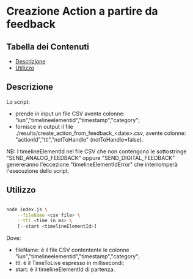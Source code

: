 # Creazione Action a partire da feedback

## Tabella dei Contenuti

- [Descrizione](#Descrizione)
- [Utilizzo](#utilizzo)

## Descrizione
Lo script:
- prende in input un file CSV avente colonne: "iun","timelineelementid","timestamp","category";
- fornisce in output il file ./results/create_action_from_feedback_\<date>.csv, avente colonne: "actionId","ttl","notToHandle" (notToHandle=false).
	
NB: I timelineElementId nel file CSV che non contengono le sottostringe "SEND_ANALOG_FEEDBACK" oppure "SEND_DIGITAL_FEEDBACK" genereranno l'eccezione "timelineElementIdError" che interromperà l'esecuzione dello script.


## Utilizzo

```bash

node index.js \
	--fileName <csv file> \
	--ttl <time in ms> \
	[--start <timelineElementId>]

```

Dove:
- fileName: è il file CSV contentente le colonne "iun","timelineelementid","timestamp","category";
- ttl: è il TimeToLive espresso in millisecondi;
- start: è il timelineElementId di partenza.
